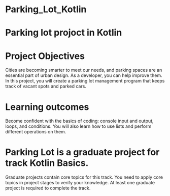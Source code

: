 # Parking_Lot_Kotlin
# Parking lot projoct in Kotlin
# Project Objectives
Cities are becoming smarter to meet our needs, and parking spaces are an essential part of urban design. As a developer, you can help improve them. In this project, you will create a parking lot management program that keeps track of vacant spots and parked cars.
# Learning outcomes
Become confident with the basics of coding: console input and output, loops, and conditions. You will also learn how to use lists and perform different operations on them.
# Parking Lot is a graduate project for track Kotlin Basics.
Graduate projects contain core topics for this track. You need to apply core topics in project stages to verify your knowledge. At least one graduate project is required to complete the track.
